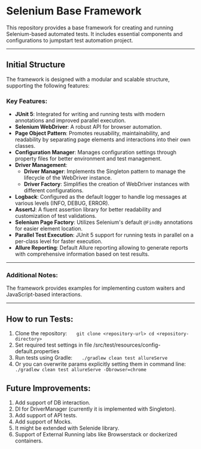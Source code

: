 # Selenium Base Framework

This repository provides a base framework for creating and running Selenium-based automated tests. It includes essential components and configurations to jumpstart test automation project.

---

## Initial Structure

The framework is designed with a modular and scalable structure, supporting the following features:

### Key Features:
- **JUnit 5**: Integrated for writing and running tests with modern annotations and improved parallel execution.
- **Selenium WebDriver**: A robust API for browser automation.
- **Page Object Pattern**: Promotes reusability, maintainability, and readability by separating page elements and interactions into their own classes.
- **Configuration Manager**: Manages configuration settings through property files for better environment and test management.
- **Driver Management**:
   - **Driver Manager**: Implements the Singleton pattern to manage the lifecycle of the WebDriver instance.
   - **Driver Factory**: Simplifies the creation of WebDriver instances with different configurations.
- **Logback**: Configured as the default logger to handle log messages at various levels (INFO, DEBUG, ERROR).
- **AssertJ**: A fluent assertion library for better readability and customization of test validations.
- **Selenium Page Factory**: Utilizes Selenium's default `@FindBy` annotations for easier element location.
- **Parallel Test Execution**: JUnit 5 support for running tests in parallel on a per-class level for faster execution.
- **Allure Reporting**: Default Allure reporting allowing to generate reports with comprehensive information based on test results.
---

### Additional Notes:

The framework provides examples for implementing custom waiters and JavaScript-based interactions.

---

## How to run Tests:
1. Clone the repository:
`   git clone <repository-url>
   cd <repository-directory>`
2. Set required test settings in file /src/test/resources/config-default.properties
3. Run tests using Gradle:
`   ./gradlew clean test allureServe`
4. Or you can overwrite params explicitly setting them in command line:
   `   ./gradlew clean test allureServe -Dbrowser=chrome`

## Future Improvements:
1. Add support of DB interaction.
2. DI for DriverManager (currently it is implemented with Singleton).
3. Add support of API tests.
4. Add support of Mocks.
5. It might be extended with Selenide library.
6. Support of External Running labs like Browserstack or dockerized containers.
